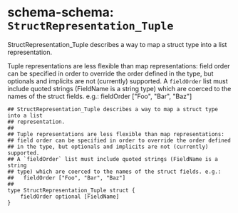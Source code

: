 # schema-schema: `StructRepresentation_Tuple`

StructRepresentation_Tuple describes a way to map a struct type into a list
representation.

Tuple representations are less flexible than map representations:
field order can be specified in order to override the order defined
in the type, but optionals and implicits are not (currently) supported.
A `fieldOrder` list must include quoted strings (FieldName is a string
type) which are coerced to the names of the struct fields. e.g.:
  fieldOrder ["Foo", "Bar", "Baz"]


```ipldsch
## StructRepresentation_Tuple describes a way to map a struct type into a list
## representation.
##
## Tuple representations are less flexible than map representations:
## field order can be specified in order to override the order defined
## in the type, but optionals and implicits are not (currently) supported.
## A `fieldOrder` list must include quoted strings (FieldName is a string
## type) which are coerced to the names of the struct fields. e.g.:
##   fieldOrder ["Foo", "Bar", "Baz"]
##
type StructRepresentation_Tuple struct {
	fieldOrder optional [FieldName]
}
```
